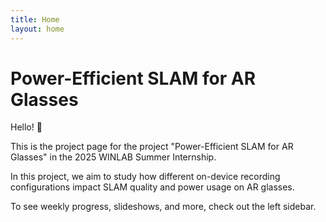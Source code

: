 ```yaml
---
title: Home
layout: home
---
```


# Power-Efficient SLAM for AR Glasses

Hello! :wave:

This is the project page for the project "Power-Efficient SLAM for AR Glasses"
in the 2025 WINLAB Summer Internship.

In this project, we aim to study how different on-device
recording configurations impact SLAM quality and power usage on AR glasses.

To see weekly progress, slideshows, and more, check out the left sidebar.
